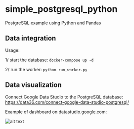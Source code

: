 # simple_postgresql_python

PostgreSQL example using Python and Pandas

## Data integration

Usage:

1/ start the database: `docker-compose up -d`

2/ run the worker: `python run_worker.py`

## Data visualization

Connect Google Data Studio to the PostgreSQL database:  
https://data36.com/connect-google-data-studio-postgresql/

Example of dashboard on datastudio.google.com:  

![alt text](https://www.benlcollins.com/wp-content/uploads/2016/07/mobile_dashboard.gif)
